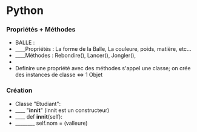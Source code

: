 # Python
### Propriétés + Méthodes

- BALLE :
- ____Propriétés : La forme de la Balle, La couleure, poids, matière, etc...
- ____Méthodes : Rebondire(), Lancer(), Jongler(), 
-  
- Definire une propriété avec des méthodes s'appel une classe; on crée des instances de classe <=> 1 Objet


### Création
- Classe "Etudiant":
- ____ "__innit__" (innit est un constructeur)
- ____ def __innit__(self):
- ________ self.nom = (valleure)